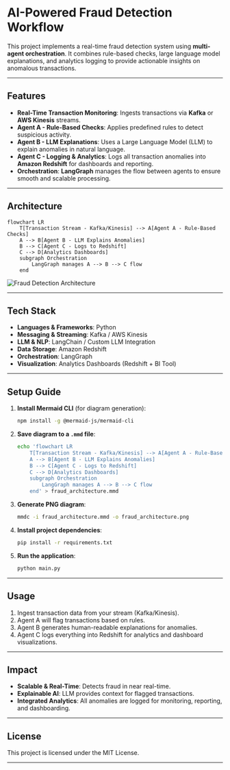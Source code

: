 # AI-Powered Fraud Detection Workflow

This project implements a real-time fraud detection system using **multi-agent orchestration**. It combines rule-based checks, large language model explanations, and analytics logging to provide actionable insights on anomalous transactions.

---

## Features

- **Real-Time Transaction Monitoring**: Ingests transactions via **Kafka** or **AWS Kinesis** streams.  
- **Agent A - Rule-Based Checks**: Applies predefined rules to detect suspicious activity.  
- **Agent B - LLM Explanations**: Uses a Large Language Model (LLM) to explain anomalies in natural language.  
- **Agent C - Logging & Analytics**: Logs all transaction anomalies into **Amazon Redshift** for dashboards and reporting.  
- **Orchestration**: **LangGraph** manages the flow between agents to ensure smooth and scalable processing.  

---

## Architecture

```mermaid
flowchart LR
    T[Transaction Stream - Kafka/Kinesis] --> A[Agent A - Rule-Based Checks]
    A --> B[Agent B - LLM Explains Anomalies]
    B --> C[Agent C - Logs to Redshift]
    C --> D[Analytics Dashboards]
    subgraph Orchestration
        LangGraph manages A --> B --> C flow
    end
````

![Fraud Detection Architecture](fraud_architecture.png)

---

## Tech Stack

* **Languages & Frameworks**: Python
* **Messaging & Streaming**: Kafka / AWS Kinesis
* **LLM & NLP**: LangChain / Custom LLM Integration
* **Data Storage**: Amazon Redshift
* **Orchestration**: LangGraph
* **Visualization**: Analytics Dashboards (Redshift + BI Tool)

---

## Setup Guide

1. **Install Mermaid CLI** (for diagram generation):

   ```bash
   npm install -g @mermaid-js/mermaid-cli
   ```

2. **Save diagram to a `.mmd` file**:

   ```bash
   echo 'flowchart LR
       T[Transaction Stream - Kafka/Kinesis] --> A[Agent A - Rule-Based Checks]
       A --> B[Agent B - LLM Explains Anomalies]
       B --> C[Agent C - Logs to Redshift]
       C --> D[Analytics Dashboards]
       subgraph Orchestration
           LangGraph manages A --> B --> C flow
       end' > fraud_architecture.mmd
   ```

3. **Generate PNG diagram**:

   ```bash
   mmdc -i fraud_architecture.mmd -o fraud_architecture.png
   ```

4. **Install project dependencies**:

   ```bash
   pip install -r requirements.txt
   ```

5. **Run the application**:

   ```bash
   python main.py
   ```

---

## Usage

1. Ingest transaction data from your stream (Kafka/Kinesis).
2. Agent A will flag transactions based on rules.
3. Agent B generates human-readable explanations for anomalies.
4. Agent C logs everything into Redshift for analytics and dashboard visualizations.

---

## Impact

* **Scalable & Real-Time**: Detects fraud in near real-time.
* **Explainable AI**: LLM provides context for flagged transactions.
* **Integrated Analytics**: All anomalies are logged for monitoring, reporting, and dashboarding.

---

## License

This project is licensed under the MIT License.

---
